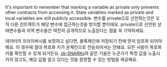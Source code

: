 It's important to remember that marking a variable as private only prevents other contracts from accessing it. State variables marked as private and local variables are still publicly accessible. 
변수를 private으로 선언하는것은 오직 다른 컨트랙트가 해당 변수에 접근하는것을 방지할 뿐이에요. private으로 선언된 상태변수들과 지역 변수들은 여전히 공개적으로 노출된다는 점을 꼭 기억하세요.

데이터의 프라이버시를 보장하고 싶다면, 블록체인에 저장되기 전에 먼저 암호화 되어야 해요. 이 경우에 절대 복호화 키가 온체인으로 전송되어서는 안돼요. 모든 사람이 복호화 키를 확인할 수 있게 되거든요. [zk-SNARKs](https://blog.ethereum.org/2016/12/05/zksnarks-in-a-nutshell/)와 같은 기술은 누군가가 특정 값을 노출시키지 않고도, 해당 값을 알고 있다는 것을 증명할 수 있는 방법을 제공해요.